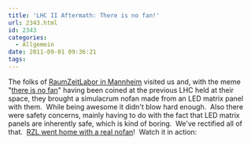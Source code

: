 ```yaml
---
title: 'LHC II Aftermath: There is no fan!'
url: 2343.html
id: 2343
categories:
  - Allgemein
date: 2011-09-01 09:36:21
tags:
---
```


The folks of [RaumZeitLabor in Mannheim](http://raumzeitlabor.de/) visited us and, with the meme "[there is no fan](https://blog.shackspace.de/wiki/doku.php?id=meme:there_is_no_fan)" having been coined at the previous LHC held at their space, they brought a simulacrum nofan made from an LED matrix panel with them.  While being awesome it didn't blow hard enough.  Also there were safety concerns, mainly having to do with the fact that LED matrix panels are inherently safe, which is kind of boring.  We've rectified all of that.  [RZL went home with a real nofan](https://twitter.com/#!/Inte/status/107864486450438144)!  Watch it in action:

<object style="height: 390px; width: 640px;" classid="clsid:d27cdb6e-ae6d-11cf-96b8-444553540000" width="100" height="100" codebase="http://download.macromedia.com/pub/shockwave/cabs/flash/swflash.cab#version=6,0,40,0"><param name="allowFullScreen" value="true" /><param name="allowScriptAccess" value="always" /><param name="src" value="http://www.youtube.com/v/ZJ186k4_lXw?version=3" /><param name="allowfullscreen" value="true" /><embed style="height: 390px; width: 640px;" type="application/x-shockwave-flash" width="100" height="100" src="http://www.youtube.com/v/ZJ186k4_lXw?version=3" allowscriptaccess="always" allowfullscreen="true"></embed></object>